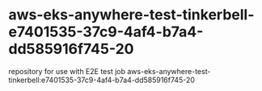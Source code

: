 # aws-eks-anywhere-test-tinkerbell-e7401535-37c9-4af4-b7a4-dd585916f745-20
repository for use with E2E test job aws-eks-anywhere-test-tinkerbell:e7401535-37c9-4af4-b7a4-dd585916f745-20
